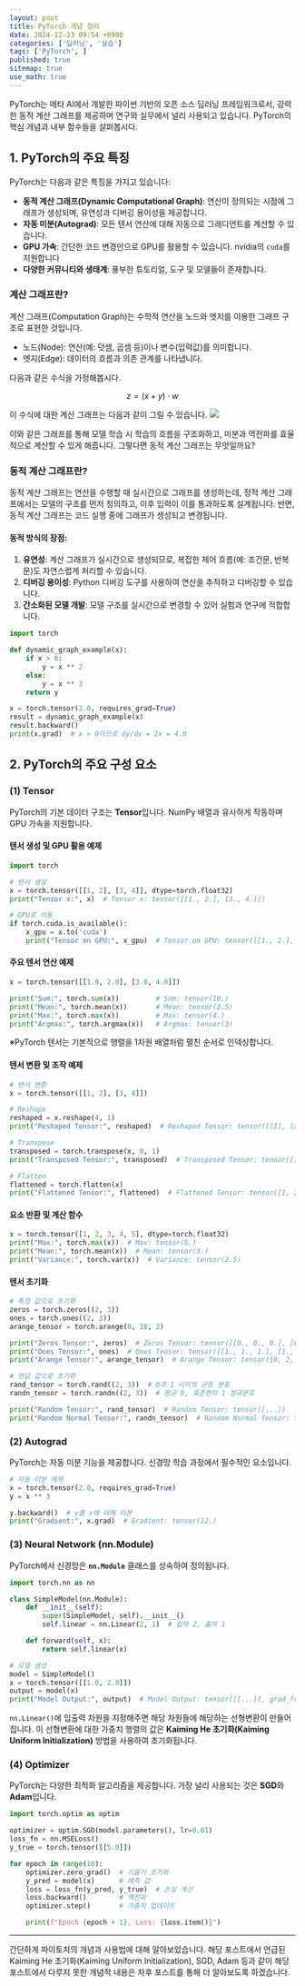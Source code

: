 ```yaml
---
layout: post
title: PyTorch 개념 정리
date: 2024-12-23 09:54 +0900
categories: ['딥러닝', '실습']
tags: ['PyTorch', ]
published: true
sitemap: true
use_math: true
---
```


PyTorch는 메타 AI에서 개발한 파이썬 기반의 오픈 소스 딥러닝 프레임워크로서, 강력한 동적 계산 그래프를 제공하며 연구와 실무에서 널리 사용되고 있습니다. 
PyTorch의 핵심 개념과 내부 함수들을 살펴봅시다.

## 1. PyTorch의 주요 특징

PyTorch는 다음과 같은 특징을 가지고 있습니다:

- **동적 계산 그래프(Dynamic Computational Graph)**: 연산이 정의되는 시점에 그래프가 생성되며, 유연성과 디버깅 용이성을 제공합니다.
- **자동 미분(Autograd)**: 모든 텐서 연산에 대해 자동으로 그래디언트를 계산할 수 있습니다.
- **GPU 가속**: 간단한 코드 변경만으로 GPU를 활용할 수 있습니다. nvidia의 `cuda`를 지원합니다
- **다양한 커뮤니티와 생태계**: 풍부한 튜토리얼, 도구 및 모델들이 존재합니다.

### 계산 그래프란?

계산 그래프(Computation Graph)는 수학적 연산을 노드와 엣지를 이용한 그래프 구조로 표현한 것입니다.

- 노드(Node): 연산(예: 덧셈, 곱셈 등)이나 변수(입력값)를 의미합니다.
- 엣지(Edge): 데이터의 흐름과 의존 관계를 나타냅니다.

다음과 같은 수식을 가정해봅시다.

$$ 
z = (x+y)\cdot w 
$$

이 수식에 대한 계산 그래프는 다음과 같이 그릴 수 있습니다.
![](../assets/img/2024-12-23-pytorch/graph.png)

이와 같은 그래프를 통해 모델 학습 시 학습의 흐름을 구조화하고, 미분과 역전파를 효율적으로 계산할 수 있게 해줍니다.
그렇다면 동적 계산 그래프는 무엇일까요?

### 동적 계산 그래프란?

동적 계산 그래프는 연산을 수행할 때 실시간으로 그래프를 생성하는데, 정적 계산 그래프에서는 모델의 구조를 먼저 정의하고, 이후 입력이 이를 통과하도록 설계됩니다. 
반면, 동적 계산 그래프는 코드 실행 중에 그래프가 생성되고 변경됩니다. 

#### 동적 방식의 장점:

1. **유연성**: 계산 그래프가 실시간으로 생성되므로, 복잡한 제어 흐름(예: 조건문, 반복문)도 자연스럽게 처리할 수 있습니다.
2. **디버깅 용이성**: Python 디버깅 도구를 사용하여 연산을 추적하고 디버깅할 수 있습니다.
3. **간소화된 모델 개발**: 모델 구조를 실시간으로 변경할 수 있어 실험과 연구에 적합합니다.

```python
import torch

def dynamic_graph_example(x):
    if x > 0:
        y = x ** 2
    else:
        y = x ** 3
    return y

x = torch.tensor(2.0, requires_grad=True)
result = dynamic_graph_example(x)
result.backward()
print(x.grad)  # x > 0이므로 dy/dx = 2x = 4.0
```

## 2. PyTorch의 주요 구성 요소

### (1) Tensor

PyTorch의 기본 데이터 구조는 **Tensor**입니다. NumPy 배열과 유사하게 작동하며 GPU 가속을 지원합니다.

#### 텐서 생성 및 GPU 활용 예제

```python
import torch

# 텐서 생성
x = torch.tensor([[1, 2], [3, 4]], dtype=torch.float32)
print("Tensor x:", x)  # Tensor x: tensor([[1., 2.], [3., 4.]])

# GPU로 이동
if torch.cuda.is_available():
    x_gpu = x.to('cuda')
    print("Tensor on GPU:", x_gpu)  # Tensor on GPU: tensor([[1., 2.], [3., 4.]], device='cuda:0')
```

#### 주요 텐서 연산 예제

```python
x = torch.tensor([[1.0, 2.0], [3.0, 4.0]])

print("Sum:", torch.sum(x))         # Sum: tensor(10.)
print("Mean:", torch.mean(x))       # Mean: tensor(2.5)
print("Max:", torch.max(x))         # Max: tensor(4.)
print("Argmax:", torch.argmax(x))   # Argmax: tensor(3)
```
※PyTorch 텐서는 기본적으로 행렬을 1차원 배열처럼 펼친 순서로 인덱싱합니다.

#### 텐서 변환 및 조작 예제

```python
# 텐서 변환
x = torch.tensor([[1, 2], [3, 4]])

# Reshape
reshaped = x.reshape(4, 1)
print("Reshaped Tensor:", reshaped)  # Reshaped Tensor: tensor([[1], [2], [3], [4]])

# Transpose
transposed = torch.transpose(x, 0, 1)
print("Transposed Tensor:", transposed)  # Transposed Tensor: tensor([[1, 3], [2, 4]])

# Flatten
flattened = torch.flatten(x)
print("Flattened Tensor:", flattened)  # Flattened Tensor: tensor([1, 2, 3, 4])
```

#### 요소 반환 및 계산 함수
```python
x = torch.tensor([1, 2, 3, 4, 5], dtype=torch.float32)
print("Max:", torch.max(x))  # Max: tensor(5.)
print("Mean:", torch.mean(x))  # Mean: tensor(3.)
print("Variance:", torch.var(x))  # Variance: tensor(2.5)
```

#### 텐서 초기화
```python
# 특정 값으로 초기화
zeros = torch.zeros((2, 3))
ones = torch.ones((2, 3))
arange_tensor = torch.arange(0, 10, 2)

print("Zeros Tensor:", zeros)  # Zeros Tensor: tensor([[0., 0., 0.], [0., 0., 0.]])
print("Ones Tensor:", ones)  # Ones Tensor: tensor([[1., 1., 1.], [1., 1., 1.]])
print("Arange Tensor:", arange_tensor)  # Arange Tensor: tensor([0, 2, 4, 6, 8])

# 랜덤 값으로 초기화
rand_tensor = torch.rand((2, 3))  # 0과 1 사이의 균등 분포
randn_tensor = torch.randn((2, 3))  # 평균 0, 표준편차 1 정규분포

print("Random Tensor:", rand_tensor)  # Random Tensor: tensor([...])
print("Random Normal Tensor:", randn_tensor)  # Random Normal Tensor: tensor([...])
```

### (2) Autograd

PyTorch는 자동 미분 기능을 제공합니다. 신경망 학습 과정에서 필수적인 요소입니다.

```python
# 자동 미분 예제
x = torch.tensor(2.0, requires_grad=True)
y = x ** 3

y.backward()  # y를 x에 대해 미분
print("Gradient:", x.grad)  # Gradient: tensor(12.)
```

### (3) Neural Network (nn.Module)

PyTorch에서 신경망은 **`nn.Module`** 클래스를 상속하여 정의됩니다.

```python
import torch.nn as nn

class SimpleModel(nn.Module):
    def __init__(self):
        super(SimpleModel, self).__init__()
        self.linear = nn.Linear(2, 1)  # 입력 2, 출력 1

    def forward(self, x):
        return self.linear(x)

# 모델 생성
model = SimpleModel()
x = torch.tensor([[1.0, 2.0]])
output = model(x)
print("Model Output:", output)  # Model Output: tensor([[...]], grad_fn=<AddmmBackward0>)
```
`nn.Linear()`에 입출력 차원을 지정해주면 해당 차원들에 해당하는 선형변환이 만들어집니다.
이 선형변환에 대한 가중치 행렬의 값은 **Kaiming He 초기화(Kaiming Uniform Initialization)** 방법을 사용하여 초기화됩니다.

### (4) Optimizer

PyTorch는 다양한 최적화 알고리즘을 제공합니다. 가장 널리 사용되는 것은 **SGD**와 **Adam**입니다.

```python
import torch.optim as optim

optimizer = optim.SGD(model.parameters(), lr=0.01)
loss_fn = nn.MSELoss()
y_true = torch.tensor([[5.0]])

for epoch in range(10):
    optimizer.zero_grad()  # 기울기 초기화
    y_pred = model(x)      # 예측 값
    loss = loss_fn(y_pred, y_true)  # 손실 계산
    loss.backward()        # 역전파
    optimizer.step()       # 가중치 업데이트

    print(f"Epoch {epoch + 1}, Loss: {loss.item()}")
```

---
간단하게 파이토치의 개념과 사용법에 대해 알아보았습니다. 해당 포스트에서 언급된 Kaiming He 초기화(Kaiming Uniform Initialization), SGD, Adam 등과 같이 해당 포스트에서 다루지 못한 개념적 내용은 차후 포스트를 통해 더 알아보도록 하겠습니다.